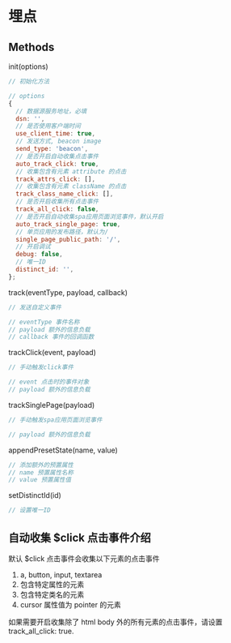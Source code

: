 # 埋点

## Methods

init(options)

```js
// 初始化方法

// options
{
  // 数据源服务地址，必填
  dsn: '',
  // 是否使用客户端时间
  use_client_time: true,
  // 发送方式, beacon image
  send_type: 'beacon',
  // 是否开启自动收集点击事件
  auto_track_click: true,
  // 收集包含有元素 attribute 的点击
  track_attrs_click: [],
  // 收集包含有元素 className 的点击
  track_class_name_click: [],
  // 是否开启收集所有点击事件
  track_all_click: false,
  // 是否开启自动收集spa应用页面浏览事件，默认开启
  auto_track_single_page: true,
  // 单页应用的发布路径，默认为/
  single_page_public_path: '/',
  // 开启调试
  debug: false,
  // 唯一ID
  distinct_id: '',
};
```

track(eventType, payload, callback)

```js
// 发送自定义事件

// eventType 事件名称
// payload 额外的信息负载
// callback 事件的回调函数
```

trackClick(event, payload)

```js
// 手动触发click事件

// event 点击时的事件对象
// payload 额外的信息负载
```

trackSinglePage(payload)

```js
// 手动触发spa应用页面浏览事件

// payload 额外的信息负载
```

appendPresetState(name, value)

```js
// 添加额外的预置属性
// name 预置属性名称
// value 预置属性值
```

setDistinctId(id)

```js
// 设置唯一ID
```

## 自动收集 $click 点击事件介绍

默认 $click 点击事件会收集以下元素的点击事件

1. a, button, input, textarea
2. 包含特定属性的元素
3. 包含特定类名的元素
4. cursor 属性值为 pointer 的元素

如果需要开启收集除了 html body 外的所有元素的点击事件，请设置 track_all_click: true.
